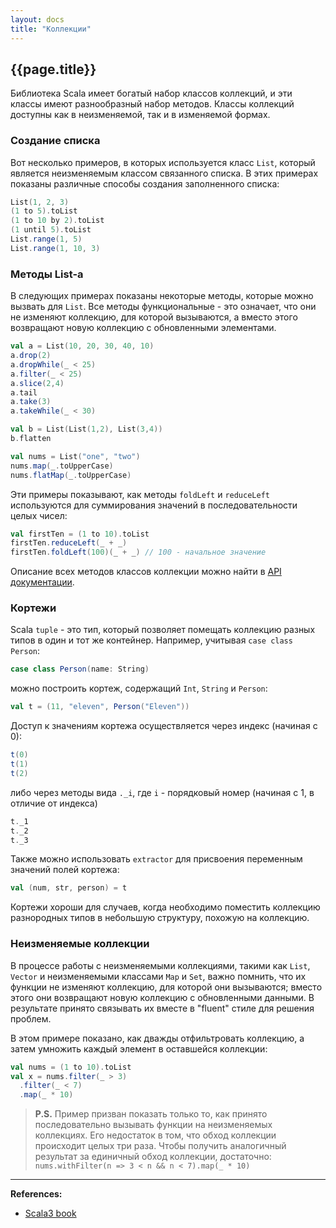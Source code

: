 ```yaml
---
layout: docs
title: "Коллекции"
---
```


## {{page.title}}

Библиотека Scala имеет богатый набор классов коллекций, и эти классы имеют разнообразный набор методов. 
Классы коллекций доступны как в неизменяемой, так и в изменяемой формах.

### Создание списка

Вот несколько примеров, в которых используется класс `List`, который является неизменяемым классом связанного списка. 
В этих примерах показаны различные способы создания заполненного списка:

```scala mdoc
List(1, 2, 3)
(1 to 5).toList
(1 to 10 by 2).toList
(1 until 5).toList
List.range(1, 5)
List.range(1, 10, 3)
```

### Методы List-а

В следующих примерах показаны некоторые методы, которые можно вызвать для `List`. 
Все методы функциональные - это означает, что они не изменяют коллекцию, для которой вызываются, 
а вместо этого возвращают новую коллекцию с обновленными элементами. 

```scala mdoc
val a = List(10, 20, 30, 40, 10)
a.drop(2)              
a.dropWhile(_ < 25)
a.filter(_ < 25)   
a.slice(2,4)     
a.tail                   
a.take(3)              
a.takeWhile(_ < 30)    
```
```scala mdoc
val b = List(List(1,2), List(3,4))
b.flatten                          
```
```scala mdoc
val nums = List("one", "two")
nums.map(_.toUpperCase)
nums.flatMap(_.toUpperCase)
```

Эти примеры показывают, как методы `foldLeft` и `reduceLeft` используются для суммирования значений в последовательности целых чисел:

```scala mdoc
val firstTen = (1 to 10).toList
firstTen.reduceLeft(_ + _)        
firstTen.foldLeft(100)(_ + _) // 100 - начальное значение
```

Описание всех методов классов коллекции можно найти в [API документации](https://scala-lang.org/api/3.x/).

### Кортежи

Scala `tuple` - это тип, который позволяет помещать коллекцию разных типов в один и тот же контейнер. 
Например, учитывая `case class Person`:

```scala mdoc:silent
case class Person(name: String)
```

можно построить кортеж, содержащий `Int`, `String` и `Person`:

```scala mdoc
val t = (11, "eleven", Person("Eleven"))
```

Доступ к значениям кортежа осуществляется через индекс (начиная с 0):

```scala mdoc
t(0)
t(1)
t(2)
```

либо через методы вида `._i`, где `i` - порядковый номер (начиная с 1, в отличие от индекса)

```scala mdoc
t._1
t._2
t._3
```

Также можно использовать `extractor` для присвоения переменным значений полей кортежа:

```scala mdoc
val (num, str, person) = t
```

Кортежи хороши для случаев, когда необходимо поместить коллекцию разнородных типов в небольшую структуру, похожую на коллекцию. 

### Неизменяемые коллекции

В процессе работы с неизменяемыми коллекциями, такими как `List`, `Vector` и неизменяемыми классами `Map` и `Set`,
важно помнить, что их функции не изменяют коллекцию, для которой они вызываются;
вместо этого они возвращают новую коллекцию с обновленными данными.
В результате принято связывать их вместе в "fluent" стиле для решения проблем.

В этом примере показано, как дважды отфильтровать коллекцию, а затем умножить каждый элемент в оставшейся коллекции:

```scala mdoc:reset
val nums = (1 to 10).toList
val x = nums.filter(_ > 3)
  .filter(_ < 7)
  .map(_ * 10)  
```

> **P.S.** Пример призван показать только то, как принято последовательно вызывать функции на неизменяемых коллекциях.
Его недостаток в том, что обход коллекции происходит целых три раза.
Чтобы получить аналогичный результат за единичный обход коллекции, достаточно:
`nums.withFilter(n => 3 < n && n < 7).map(_ * 10)`


---

**References:**
- [Scala3 book](https://docs.scala-lang.org/scala3/book/taste-collections.html)
